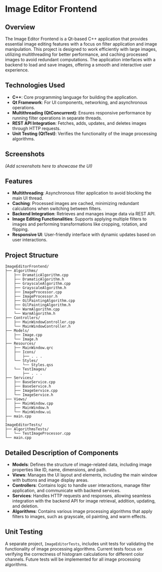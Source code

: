
# Image Editor Frontend

## Overview

The Image Editor Frontend is a Qt-based C++ application that provides essential image editing features with a focus on filter application and image manipulation. This project is designed to work efficiently with large images, utilizing multithreading for better performance, and caching processed images to avoid redundant computations. The application interfaces with a backend to load and save images, offering a smooth and interactive user experience.

## Technologies Used

- **C++**: Core programming language for building the application.
- **Qt Framework**: For UI components, networking, and asynchronous operations.
- **Multithreading (QtConcurrent)**: Ensures responsive performance by running filter operations in separate threads.
- **REST API Integration**: Fetches, adds, updates, and deletes images through HTTP requests.
- **Unit Testing (QtTest)**: Verifies the functionality of the image processing algorithms.

## Screenshots

*(Add screenshots here to showcase the UI)*

## Features

- **Multithreading**: Asynchronous filter application to avoid blocking the main UI thread.
- **Caching**: Processed images are cached, minimizing redundant calculations when switching between filters.
- **Backend Integration**: Retrieves and manages image data via REST API.
- **Image Editing Functionalities**: Supports applying multiple filters to images and performing transformations like cropping, rotation, and flipping.
- **Responsive UI**: User-friendly interface with dynamic updates based on user interactions.

## Project Structure

```plaintext
ImageEditorFrontend/
├── Algorithms/            
│   ├── DramaticAlgorithm.cpp
│   ├── DramaticAlgorithm.h
│   ├── GrayscaleAlgorithm.cpp
│   ├── GrayscaleAlgorithm.h
│   ├── ImageProcessor.cpp
│   ├── ImageProcessor.h
│   ├── OilPaintingAlgorithm.cpp
│   ├── OilPaintingAlgorithm.h
│   └── WarmAlgorithm.cpp
│   └── WarmAlgorithm.h
├── Controllers/               
│   ├── MainWindowController.cpp
│   └── MainWindowController.h
├── Models/                    
│   ├── Image.cpp
│   └── Image.h
├── Resources/                 
│   ├── MainWindow.qrc
│   ├── Icons/
│   │   ├── . . .
│   └── Styles/
│       └── Styles.qss
│   └── TestImages/
│       ├── . . .
├── Services/                  
│   ├── BaseService.cpp
│   ├── BaseService.h
│   ├── ImageService.cpp
│   └── ImageService.h
├── Views/                
│   ├── MainWindow.cpp
│   ├── MainWindow.h
│   └── MainWindow.ui
├── main.cpp                   
│
ImageEditorTests/
├── AlgorithmsTests/
│   └── TestImageProcessor.cpp
└── main.cpp                  
```

## Detailed Description of Components

- **Models**: Defines the structure of image-related data, including image properties like ID, name, dimensions, and path.
- **Views**: Manages the UI layout and elements, including the main window with buttons and image display areas.
- **Controllers**: Contains logic to handle user interactions, manage filter application, and communicate with backend services.
- **Services**: Handles HTTP requests and responses, allowing seamless integration with the backend API for image retrieval, addition, updating, and deletion.
- **Algorithms**: Contains various image processing algorithms that apply filters to images, such as grayscale, oil painting, and warm effects.

## Unit Testing

A separate project, `ImageEditorTests`, includes unit tests for validating the functionality of image processing algorithms. Current tests focus on verifying the correctness of histogram calculations for different color channels. Future tests will be implemented for all image processing algorithms.



